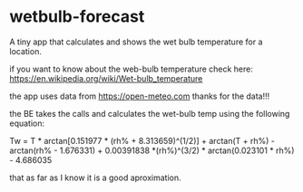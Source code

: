 # wetbulb-forecast
A tiny app that calculates and shows the wet bulb temperature for a location.

if you want to know about the web-bulb temperature check here: https://en.wikipedia.org/wiki/Wet-bulb_temperature

the app uses data from https://open-meteo.com thanks for the data!!!

the BE takes the calls and calculates the wet-bulb temp using the following equation:

Tw = T * arctan[0.151977 * (rh% + 8.313659)^(1/2)] + arctan(T + rh%) - arctan(rh% - 1.676331) + 0.00391838 *(rh%)^(3/2) * arctan(0.023101 * rh%) - 4.686035

that as far as I know it is a good aproximation.
